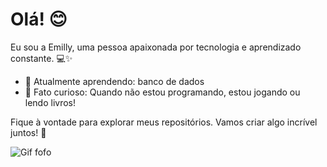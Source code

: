 # Olá! 😊

Eu sou a Emilly, uma pessoa apaixonada por tecnologia e aprendizado constante. 💻✨

- 🌱 Atualmente aprendendo: banco de dados
- 🍰 Fato curioso: Quando não estou programando, estou jogando ou lendo livros!

Fique à vontade para explorar meus repositórios. Vamos criar algo incrível juntos! 💖

![Gif fofo](https://media.giphy.com/media/LmNwrBhejkK9EFP504/giphy.gif)



